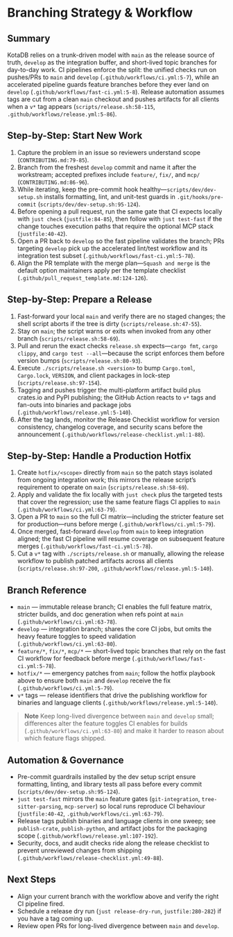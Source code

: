 # Branching Strategy & Workflow

## Summary
KotaDB relies on a trunk-driven model with `main` as the release source of truth, `develop` as the integration buffer, and short-lived topic branches for day-to-day work. CI pipelines enforce the split: the unified checks run on pushes/PRs to `main` and `develop` (`.github/workflows/ci.yml:5-7`), while an accelerated pipeline guards feature branches before they ever land on `develop` (`.github/workflows/fast-ci.yml:5-8`). Release automation assumes tags are cut from a clean `main` checkout and pushes artifacts for all clients when a `v*` tag appears (`scripts/release.sh:58-115`, `.github/workflows/release.yml:5-86`).

## Step-by-Step: Start New Work
1. Capture the problem in an issue so reviewers understand scope (`CONTRIBUTING.md:79-85`).
2. Branch from the freshest `develop` commit and name it after the workstream; accepted prefixes include `feature/`, `fix/`, and `mcp/` (`CONTRIBUTING.md:86-96`).
3. While iterating, keep the pre-commit hook healthy—`scripts/dev/dev-setup.sh` installs formatting, lint, and unit-test guards in `.git/hooks/pre-commit` (`scripts/dev/dev-setup.sh:95-124`).
4. Before opening a pull request, run the same gate that CI expects locally with `just check` (`justfile:84-85`), then follow with `just test-fast` if the change touches execution paths that require the optional MCP stack (`justfile:40-42`).
5. Open a PR back to `develop` so the fast pipeline validates the branch; PRs targeting `develop` pick up the accelerated lint/test workflow and its integration test subset (`.github/workflows/fast-ci.yml:5-78`).
6. Align the PR template with the merge plan—`Squash and merge` is the default option maintainers apply per the template checklist (`.github/pull_request_template.md:124-126`).

## Step-by-Step: Prepare a Release
1. Fast-forward your local `main` and verify there are no staged changes; the shell script aborts if the tree is dirty (`scripts/release.sh:47-55`).
2. Stay on `main`; the script warns or exits when invoked from any other branch (`scripts/release.sh:58-69`).
3. Pull and rerun the exact checks `release.sh` expects—`cargo fmt`, `cargo clippy`, and `cargo test --all`—because the script enforces them before version bumps (`scripts/release.sh:80-93`).
4. Execute `./scripts/release.sh <version>` to bump `Cargo.toml`, `Cargo.lock`, `VERSION`, and client packages in lock-step (`scripts/release.sh:97-154`).
5. Tagging and pushes trigger the multi-platform artifact build plus crates.io and PyPI publishing; the GitHub Action reacts to `v*` tags and fan-outs into binaries and package jobs (`.github/workflows/release.yml:5-140`).
6. After the tag lands, monitor the Release Checklist workflow for version consistency, changelog coverage, and security scans before the announcement (`.github/workflows/release-checklist.yml:1-88`).

## Step-by-Step: Handle a Production Hotfix
1. Create `hotfix/<scope>` directly from `main` so the patch stays isolated from ongoing integration work; this mirrors the release script’s requirement to operate on `main` (`scripts/release.sh:58-69`).
2. Apply and validate the fix locally with `just check` plus the targeted tests that cover the regression; use the same feature flags CI applies to `main` (`.github/workflows/ci.yml:63-79`).
3. Open a PR to `main` so the full CI matrix—including the stricter feature set for production—runs before merge (`.github/workflows/ci.yml:5-79`).
4. Once merged, fast-forward `develop` from `main` to keep integration aligned; the fast CI pipeline will resume coverage on subsequent feature merges (`.github/workflows/fast-ci.yml:5-78`).
5. Cut a `v*` tag with `./scripts/release.sh` or manually, allowing the release workflow to publish patched artifacts across all clients (`scripts/release.sh:97-200`, `.github/workflows/release.yml:5-140`).

## Branch Reference
- `main` — immutable release branch; CI enables the full feature matrix, stricter builds, and doc generation when refs point at `main` (`.github/workflows/ci.yml:63-78`).
- `develop` — integration branch; shares the core CI jobs, but omits the heavy feature toggles to speed validation (`.github/workflows/ci.yml:63-80`).
- `feature/*`, `fix/*`, `mcp/*` — short-lived topic branches that rely on the fast CI workflow for feedback before merge (`.github/workflows/fast-ci.yml:5-78`).
- `hotfix/*` — emergency patches from `main`; follow the hotfix playbook above to ensure both `main` and `develop` receive the fix (`.github/workflows/ci.yml:5-79`).
- `v*` tags — release identifiers that drive the publishing workflow for binaries and language clients (`.github/workflows/release.yml:5-140`).

> **Note**
> Keep long-lived divergence between `main` and `develop` small; differences alter the feature toggles CI enables for builds (`.github/workflows/ci.yml:63-80`) and make it harder to reason about which feature flags shipped.

## Automation & Governance
- Pre-commit guardrails installed by the dev setup script ensure formatting, linting, and library tests all pass before every commit (`scripts/dev/dev-setup.sh:95-124`).
- `just test-fast` mirrors the `main` feature gates (`git-integration`, `tree-sitter-parsing`, `mcp-server`) so local runs reproduce CI behaviour (`justfile:40-42`, `.github/workflows/ci.yml:63-79`).
- Release tags publish binaries and language clients in one sweep; see `publish-crate`, `publish-python`, and artifact jobs for the packaging scope (`.github/workflows/release.yml:107-192`).
- Security, docs, and audit checks ride along the release checklist to prevent unreviewed changes from shipping (`.github/workflows/release-checklist.yml:49-88`).

## Next Steps
- Align your current branch with the workflow above and verify the right CI pipeline fired.
- Schedule a release dry run (`just release-dry-run`, `justfile:280-282`) if you have a tag coming up.
- Review open PRs for long-lived divergence between `main` and `develop`.
